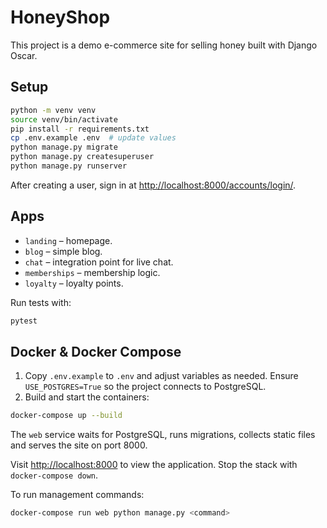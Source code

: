 # HoneyShop

This project is a demo e-commerce site for selling honey built with Django Oscar.

## Setup

```bash
python -m venv venv
source venv/bin/activate
pip install -r requirements.txt
cp .env.example .env  # update values
python manage.py migrate
python manage.py createsuperuser
python manage.py runserver
```

After creating a user, sign in at <http://localhost:8000/accounts/login/>.

## Apps

- `landing` – homepage.
- `blog` – simple blog.
- `chat` – integration point for live chat.
- `memberships` – membership logic.
- `loyalty` – loyalty points.

Run tests with:

```bash
pytest
```

## Docker & Docker Compose

1. Copy `.env.example` to `.env` and adjust variables as needed.
   Ensure `USE_POSTGRES=True` so the project connects to PostgreSQL.
2. Build and start the containers:

```bash
docker-compose up --build
```

The `web` service waits for PostgreSQL, runs migrations, collects static files and serves the site on port 8000.

Visit <http://localhost:8000> to view the application. Stop the stack with `docker-compose down`.

To run management commands:

```bash
docker-compose run web python manage.py <command>
```

